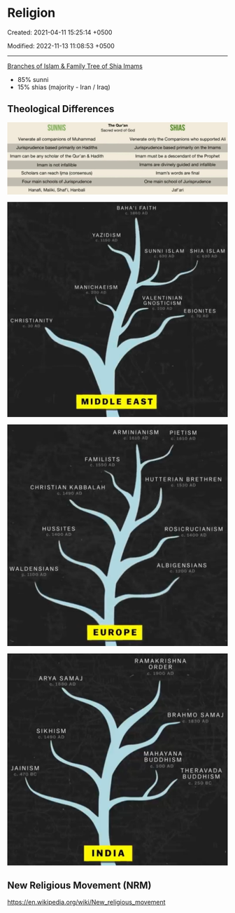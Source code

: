 # Religion

Created: 2021-04-11 15:25:14 +0500

Modified: 2022-11-13 11:08:53 +0500

---

[Branches of Islam & Family Tree of Shia Imams](https://www.youtube.com/watch?v=e5YynfMfJXA)
-   85% sunni
-   15% shias (majority - Iran / Iraq)

## Theological Differences

![image](media/Religion-image1.jpeg)

![image](media/Religion-image2.png)

![image](media/Religion-image3.png)

![image](media/Religion-image4.png)

## New Religious Movement (NRM)

<https://en.wikipedia.org/wiki/New_religious_movement>
